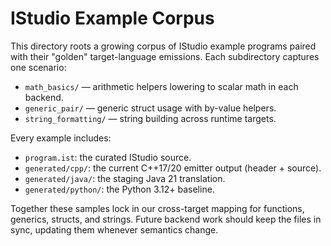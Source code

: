# IStudio Example Corpus

This directory roots a growing corpus of IStudio example programs paired with their "golden" target-language emissions. Each subdirectory captures one scenario:

- `math_basics/` — arithmetic helpers lowering to scalar math in each backend.
- `generic_pair/` — generic struct usage with by-value helpers.
- `string_formatting/` — string building across runtime targets.

Every example includes:

- `program.ist`: the curated IStudio source.
- `generated/cpp/`: the current C++17/20 emitter output (header + source).
- `generated/java/`: the staging Java 21 translation.
- `generated/python/`: the Python 3.12+ baseline.

Together these samples lock in our cross-target mapping for functions, generics, structs, and strings. Future backend work should keep the files in sync, updating them whenever semantics change.
